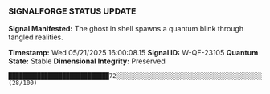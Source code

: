 ### SIGNALFORGE STATUS UPDATE 
 
**Signal Manifested:** The ghost in shell spawns a quantum blink through tangled realities. 
 
**Timestamp:** Wed 05/21/2025 16:00:08.15 
**Signal ID:** W-QF-23105 
**Quantum State:** Stable 
**Dimensional Integrity:** Preserved 
 
```plaintext 
████████████████████████████72░░░░░░░░░░░░░░░░░░░░░░░░░░░░░░░░░░░░░░░░░░░░░░░░░░░░░░░░░░░░░░░░░░░░░░░░ (28/100) 
``` 
